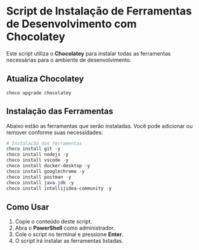 # Script de Instalação de Ferramentas de Desenvolvimento com Chocolatey

Este script utiliza o **Chocolatey** para instalar todas as ferramentas necessárias para o ambiente de desenvolvimento.

## Atualiza Chocolatey
```
choco upgrade chocolatey
```

## Instalação das Ferramentas

Abaixo estão as ferramentas que serão instaladas. Você pode adicionar ou remover conforme suas necessidades:

```powershell
# Instalação das ferramentas
choco install git -y
choco install nodejs -y
choco install vscode -y
choco install docker-desktop -y
choco install googlechrome -y
choco install postman -y
choco install java.jdk -y
choco install intellijidea-community -y
```

## Como Usar

1. Copie o conteúdo deste script.
2. Abra o **PowerShell** como administrador.
3. Cole o script no terminal e pressione **Enter**.
4. O script irá instalar as ferramentas listadas.
